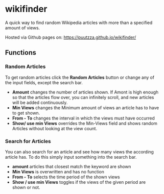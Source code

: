 # wikifinder

A quick way to find random Wikipedia articles with more than a specified amount of views.

Hosted via Github pages on: https://puutzza.github.io/wikifinder/

## Functions
### Random Articles
To get random articles click the **Random Articles** button or change any of the input fields, except the search bar.
- **Amount** changes the number of articles shown. If Amont is high enough so that the articles flow over, you can infinitely scroll, and new articles will be added continuously. 
- **Min Views** changes the Minimum amount of views an article has to have to get shown. 
- **From - To** changes the interval in which the views must have occurred
- **Show/ use min Views** overrides the Min-Views field and shows random Articles without looking at the view count. 

### Search for Articles
You can also search for an article and see how many views the according article has. To do this simply input something into the search bar.
- **amount** articles that closest match the keyword are shown
- **Min Views** is overwritten and has no function
- **From - To** selects the time period of the shown views
- **Show / use min Views** toggles if the views of the given period are shown or not.

